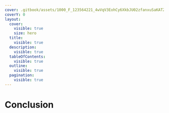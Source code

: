 ```yaml
---
cover: .gitbook/assets/1000_F_123564221_4wVqV3EohCy6XkbJU02zfanxuSaKATZ4.jpeg
coverY: 0
layout:
  cover:
    visible: true
    size: hero
  title:
    visible: true
  description:
    visible: true
  tableOfContents:
    visible: true
  outline:
    visible: true
  pagination:
    visible: true
---
```


# Conclusion

